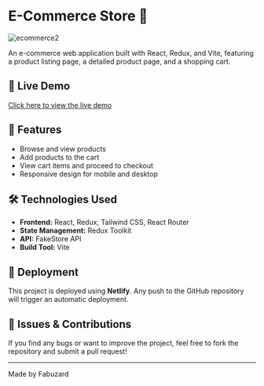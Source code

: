 # E-Commerce Store 🛒
![ecommerce2](https://github.com/user-attachments/assets/7eb6620b-0925-4b02-ae20-182c098d362b)

An e-commerce web application built with React, Redux, and Vite, featuring a product listing page, a detailed product page, and a shopping cart.

## 🚀 Live Demo
[Click here to view the live demo](https://fabuzard-ecommerce.netlify.app/)

## 📌 Features
- Browse and view products
- Add products to the cart
- View cart items and proceed to checkout
- Responsive design for mobile and desktop

## 🛠️ Technologies Used
- **Frontend:** React, Redux, Tailwind CSS, React Router
- **State Management:** Redux Toolkit
- **API:** FakeStore API
- **Build Tool:** Vite


## 🚀 Deployment
This project is deployed using **Netlify**. Any push to the GitHub repository will trigger an automatic deployment.

## 🐛 Issues & Contributions
If you find any bugs or want to improve the project, feel free to fork the repository and submit a pull request!

---
Made by Fabuzard

